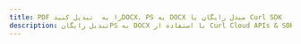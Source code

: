 ---title: PDF را به  تبدیل کنیدDOCX، PS به DOCX مبدل رایگان یا Curl SDKdescription: تبدیل رایگانPS به DOCX با استفاده از Curl Cloud APIs & SDK همچنین اسناد PDF را در Cloud ایجاد، ویرایش و رندر کنید.---